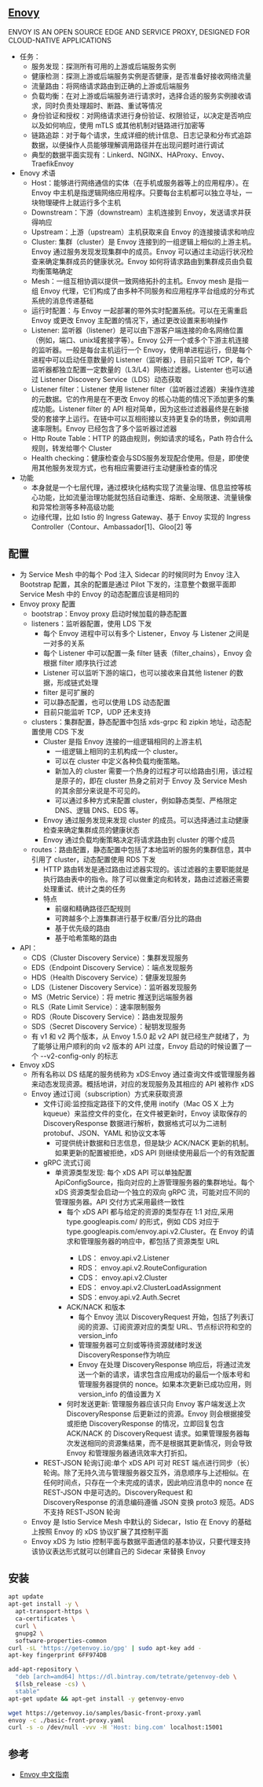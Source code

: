 ## [Enovy](https://www.envoyproxy.io/)

ENVOY IS AN OPEN SOURCE EDGE AND SERVICE PROXY, DESIGNED FOR CLOUD-NATIVE APPLICATIONS

* 任务：
  - 服务发现：探测所有可用的上游或后端服务实例
  - 健康检测：探测上游或后端服务实例是否健康，是否准备好接收网络流量
  - 流量路由：将网络请求路由到正确的上游或后端服务
  - 负载均衡：在对上游或后端服务进行请求时，选择合适的服务实例接收请求，同时负责处理超时、断路、重试等情况
  - 身份验证和授权：对网络请求进行身份验证、权限验证，以决定是否响应以及如何响应，使用 mTLS 或其他机制对链路进行加密等
  - 链路追踪：对于每个请求，生成详细的统计信息、日志记录和分布式追踪数据，以便操作人员能够理解调用路径并在出现问题时进行调试
  - 典型的数据平面实现有：Linkerd、NGINX、HAProxy、Envoy、TraefikEnvoy
* Enovy 术语
  - Host：能够进行网络通信的实体（在手机或服务器等上的应用程序）。在 Envoy 中主机是指逻辑网络应用程序。只要每台主机都可以独立寻址，一块物理硬件上就运行多个主机
  - Downstream：下游（downstream）主机连接到 Envoy，发送请求并获得响应
  - Upstream：上游（upstream）主机获取来自 Envoy 的连接接请求和响应
  - Cluster: 集群（cluster）是 Envoy 连接到的一组逻辑上相似的上游主机。Envoy 通过服务发现发现集群中的成员。Envoy 可以通过主动运行状况检查来确定集群成员的健康状况。Envoy 如何将请求路由到集群成员由负载均衡策略确定
  - Mesh：一组互相协调以提供一致网络拓扑的主机。Envoy mesh 是指一组 Envoy 代理，它们构成了由多种不同服务和应用程序平台组成的分布式系统的消息传递基础
  - 运行时配置：与 Envoy 一起部署的带外实时配置系统。可以在无需重启 Envoy 或更改 Envoy 主配置的情况下，通过更改设置来影响操作
  - Listener: 监听器（listener）是可以由下游客户端连接的命名网络位置（例如，端口、unix域套接字等）。Envoy 公开一个或多个下游主机连接的监听器。一般是每台主机运行一个 Envoy，使用单进程运行，但是每个进程中可以启动任意数量的 Listener（监听器），目前只监听 TCP，每个监听器都独立配置一定数量的（L3/L4）网络过滤器。Listenter 也可以通过 Listener Discovery Service（LDS）动态获取
  - Listener filter：Listener 使用 listener filter（监听器过滤器）来操作连接的元数据。它的作用是在不更改 Envoy 的核心功能的情况下添加更多的集成功能。Listener filter 的 API 相对简单，因为这些过滤器最终是在新接受的套接字上运行。在链中可以互相衔接以支持更复杂的场景，例如调用速率限制。Envoy 已经包含了多个监听器过滤器
  - Http Route Table：HTTP 的路由规则，例如请求的域名，Path 符合什么规则，转发给哪个 Cluster
  - Health checking：健康检查会与SDS服务发现配合使用。但是，即使使用其他服务发现方式，也有相应需要进行主动健康检查的情况
* 功能
  - 本身就是一个七层代理，通过模块化结构实现了流量治理、信息监控等核心功能，比如流量治理功能就包括自动重连、熔断、全局限速、流量镜像和异常检测等多种高级功能
  - 边缘代理，比如 Istio 的 Ingress Gateway、基于 Envoy 实现的 Ingress Controller（Contour、Ambassador[1]、Gloo[2] 等

## 配置

* 为 Service Mesh 中的每个 Pod 注入 Sidecar 的时候同时为 Envoy 注入 Bootstrap 配置，其余的配置是通过 Pilot 下发的，注意整个数据平面即 Service Mesh 中的 Envoy 的动态配置应该是相同的
* Envoy proxy 配置
  - bootstrap：Envoy proxy 启动时候加载的静态配置
  - listeners：监听器配置，使用 LDS 下发
    + 每个 Envoy 进程中可以有多个 Listener，Envoy 与 Listener 之间是一对多的关系
    + 每个 Listener 中可以配置一条 filter 链表（filter_chains），Envoy 会根据 filter 顺序执行过滤
    + Listener 可以监听下游的端口，也可以接收来自其他 listener 的数据，形成链式处理
    + filter 是可扩展的
    + 可以静态配置，也可以使用 LDS 动态配置
    + 目前只能监听 TCP，UDP 还未支持
  - clusters：集群配置，静态配置中包括 xds-grpc 和 zipkin 地址，动态配置使用 CDS 下发
    + Cluster 是指 Envoy 连接的一组逻辑相同的上游主机
      * 一组逻辑上相同的主机构成一个 cluster。
      * 可以在 cluster 中定义各种负载均衡策略。
      * 新加入的 cluster 需要一个热身的过程才可以给路由引用，该过程是原子的，即在 cluster 热身之前对于 Envoy 及 Service Mesh 的其余部分来说是不可见的。
      * 可以通过多种方式来配置 cluster，例如静态类型、严格限定 DNS、逻辑 DNS、EDS 等。
    + Envoy 通过服务发现来发现 cluster 的成员。可以选择通过主动健康检查来确定集群成员的健康状态
    + Envoy 通过负载均衡策略决定将请求路由到 cluster 的哪个成员
  - routes：路由配置，静态配置中包括了本地监听的服务的集群信息，其中引用了 cluster，动态配置使用 RDS 下发
    + HTTP 路由转发是通过路由过滤器实现的。该过滤器的主要职能就是执行路由表中的指令。除了可以做重定向和转发，路由过滤器还需要处理重试、统计之类的任务
    + 特点
      * 前缀和精确路径匹配规则
      * 可跨越多个上游集群进行基于权重/百分比的路由
      * 基于优先级的路由
      * 基于哈希策略的路由
* API：
  - CDS（Cluster Discovery Service）：集群发现服务
  - EDS（Endpoint Discovery Service）：端点发现服务
  - HDS（Health Discovery Service）：健康发现服务
  - LDS（Listener Discovery Service）：监听器发现服务
  - MS（Metric Service）：将 metric 推送到远端服务器
  - RLS（Rate Limit Service）：速率限制服务
  - RDS（Route Discovery Service）：路由发现服务
  - SDS（Secret Discovery Service）：秘钥发现服务
  - 有 v1 和 v2 两个版本，从 Envoy 1.5.0 起 v2 API 就已经生产就绪了，为了能够让用户顺利的向 v2 版本的 API 过度，Envoy 启动的时候设置了一个 --v2-config-only 的标志
* Envoy xDS
  - 所有名称以 DS 结尾的服务统称为 xDS:Envoy 通过查询文件或管理服务器来动态发现资源。概括地讲，对应的发现服务及其相应的 API 被称作 xDS
  - Envoy 通过订阅（subscription）方式来获取资源
    + 文件订阅:监控指定路径下的文件,使用 inotify（Mac OS X 上为 kqueue）来监控文件的变化，在文件被更新时，Envoy 读取保存的 DiscoveryResponse 数据进行解析，数据格式可以为二进制 protobuf、JSON、YAML 和协议文本等
      * 可提供统计数据和日志信息，但是缺少 ACK/NACK 更新的机制。如果更新的配置被拒绝，xDS API 则继续使用最后一个的有效配置
    + gRPC 流式订阅
      * 单资源类型发现: 每个 xDS API 可以单独配置 ApiConfigSource，指向对应的上游管理服务器的集群地址。每个 xDS 资源类型会启动一个独立的双向 gRPC 流，可能对应不同的管理服务器。API 交付方式采用最终一致性
        - 每个 xDS API 都与给定的资源的类型存在 1:1 对应,采用 type.googleapis.com/<resource type> 的形式，例如 CDS 对应于 type.googleapis.com/envoy.api.v2.Cluster。在 Envoy 的请求和管理服务器的响应中，都包括了资源类型 URL
          + LDS： envoy.api.v2.Listener
          + RDS： envoy.api.v2.RouteConfiguration
          + CDS： envoy.api.v2.Cluster
          + EDS： envoy.api.v2.ClusterLoadAssignment
          + SDS：envoy.api.v2.Auth.Secret
        - ACK/NACK 和版本
          + 每个 Envoy 流以 DiscoveryRequest 开始，包括了列表订阅的资源、订阅资源对应的类型 URL、节点标识符和空的 version_info
          + 管理服务器可立刻或等待资源就绪时发送 DiscoveryResponse作为响应
          + Envoy 在处理 DiscoveryResponse 响应后，将通过流发送一个新的请求，请求包含应用成功的最后一个版本号和管理服务器提供的 nonce。如果本次更新已成功应用，则 version_info 的值设置为 X
        - 何时发送更新: 管理服务器应该只向 Envoy 客户端发送上次 DiscoveryResponse 后更新过的资源。Envoy 则会根据接受或拒绝 DiscoveryResponse 的情况，立即回复包含 ACK/NACK 的 DiscoveryRequest 请求。如果管理服务器每次发送相同的资源集结果，而不是根据其更新情况，则会导致 Envoy 和管理服务器通讯效率大打折扣。
    + REST-JSON 轮询订阅:单个 xDS API 可对 REST 端点进行同步（长）轮询。除了无持久流与管理服务器交互外，消息顺序与上述相似。在任何时间点，只存在一个未完成的请求，因此响应消息中的 nonce 在 REST-JSON 中是可选的。DiscoveryRequest 和 DiscoveryResponse 的消息编码遵循 JSON 变换 proto3 规范。ADS 不支持 REST-JSON 轮询
  - Envoy 是 Istio Service Mesh 中默认的 Sidecar，Istio 在 Enovy 的基础上按照 Envoy 的 xDS 协议扩展了其控制平面
  - Envoy xDS 为 Istio 控制平面与数据平面通信的基本协议，只要代理支持该协议表达形式就可以创建自己的 Sidecar 来替换 Envoy

## 安装

```sh
apt update
apt-get install -y \
  apt-transport-https \
  ca-certificates \
  curl \
  gnupg2 \
  software-properties-common
curl -sL 'https://getenvoy.io/gpg' | sudo apt-key add -
apt-key fingerprint 6FF974DB

add-apt-repository \
  "deb [arch=amd64] https://dl.bintray.com/tetrate/getenvoy-deb \
  $(lsb_release -cs) \
  stable"
apt-get update && apt-get install -y getenvoy-envo

wget https://getenvoy.io/samples/basic-front-proxy.yaml
envoy -c ./basic-front-proxy.yaml
curl -s -o /dev/null -vvv -H 'Host: bing.com' localhost:15001
```

## 参考

* [Envoy 中文指南 ](https://fuckcloudnative.io/envoy-handbook/)
